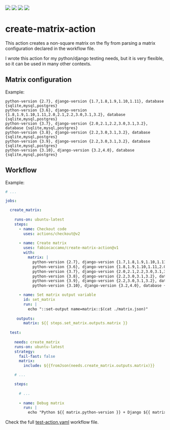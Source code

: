 [![](https://img.shields.io/github/workflow/status/fabiocaccamo/create-matrix-action/Test%20Action?logo=github)](https://github.com/fabiocaccamo/create-matrix-action)
[![](https://img.shields.io/github/stars/fabiocaccamo/create-matrix-action?logo=github)](https://github.com/fabiocaccamo/create-matrix-action/)
[![](https://img.shields.io/github/sponsors/fabiocaccamo?color=blueviolet&logo=github)](https://github.com/sponsors/fabiocaccamo)
[![](https://img.shields.io/twitter/follow/fabiocaccamo)](https://twitter.com/fabiocaccamo)


# create-matrix-action

This action creates a non-square matrix on the fly from parsing a matrix configuration declared in the workflow file.

I wrote this action for my python/django testing needs, but it is very flexible, so it can be used in many other contexts.

## Matrix configuration

Example:
```
python-version {2.7}, django-version {1.7,1.8,1.9,1.10,1.11}, database {sqlite,mysql,postgres}
python-version {3.6}, django-version {1.8,1.9,1.10,1.11,2.0,2.1,2.2,3.0,3.1,3.2}, database {sqlite,mysql,postgres}
python-version {3.7}, django-version {2.0,2.1,2.2,3.0,3.1,3.2}, database {sqlite,mysql,postgres}
python-version {3.8}, django-version {2.2,3.0,3.1,3.2}, database {sqlite,mysql,postgres}
python-version {3.9}, django-version {2.2,3.0,3.1,3.2}, database {sqlite,mysql,postgres}
python-version {3.10}, django-version {3.2,4.0}, database {sqlite,mysql,postgres}
```

## Workflow

Example:
```yaml
# ...

jobs:

  create_matrix:
    
    runs-on: ubuntu-latest  
    steps:
      - name: Checkout code
        uses: actions/checkout@v2
      
      - name: Create matrix
        uses: fabiocaccamo/create-matrix-action@v1
        with:
          matrix: |
            python-version {2.7}, django-version {1.7,1.8,1.9,1.10,1.11}, database {sqlite,mysql,postgres}
            python-version {3.6}, django-version {1.8,1.9,1.10,1.11,2.0,2.1,2.2,3.0,3.1,3.2}, database {sqlite,mysql,postgres}
            python-version {3.7}, django-version {2.0,2.1,2.2,3.0,3.1,3.2}, database {sqlite,mysql,postgres}
            python-version {3.8}, django-version {2.2,3.0,3.1,3.2}, database {sqlite,mysql,postgres}
            python-version {3.9}, django-version {2.2,3.0,3.1,3.2}, database {sqlite,mysql,postgres}
            python-version {3.10}, django-version {3.2,4.0}, database {sqlite,mysql,postgres}

      - name: Set matrix output variable 
        id: set_matrix
        run: |
          echo "::set-output name=matrix::$(cat ./matrix.json)" 
     
     outputs:
        matrix: ${{ steps.set_matrix.outputs.matrix }}
        
  test:
    
    needs: create_matrix
    runs-on: ubuntu-latest
    strategy:
      fail-fast: false
      matrix: 
        include: ${{fromJson(needs.create_matrix.outputs.matrix)}}

    # ...

    steps:
      
      # ...
      
      - name: Debug matrix
        run: |
          echo "Python ${{ matrix.python-version }} + Django ${{ matrix.django-version }} + Database ${{ matrix.database }}"
```

Check the full [test-action.yaml](https://github.com/fabiocaccamo/create-matrix-action/blob/main/.github/workflows/test-action.yaml) workflow file.
